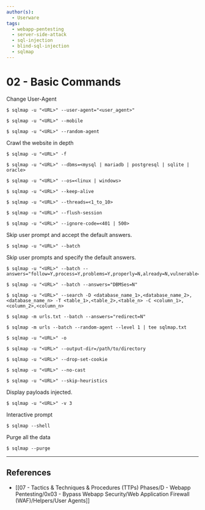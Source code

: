 ```yaml
---
author(s):
  - Userware
tags:
  - webapp-pentesting
  - server-side-attack
  - sql-injection
  - blind-sql-injection
  - sqlmap
---
```

# 02 - Basic Commands

Change User-Agent

```
$ sqlmap -u "<URL>" --user-agent="<user_agent>"

$ sqlmap -u "<URL>" --mobile

$ sqlmap -u "<URL>" --random-agent
```

Crawl the website in depth

```
$ sqlmap -u "<URL>" -f

$ sqlmap -u "<URL>" --dbms=<mysql | mariadb | postgresql | sqlite | oracle>

$ sqlmap -u "<URL>" --os=<linux | windows>

$ sqlmap -u "<URL>" --keep-alive

$ sqlmap -u "<URL>" --threads=<1_to_10>

$ sqlmap -u "<URL>" --flush-session

$ sqlmap -u "<URL>" --ignore-code=<401 | 500>
```

Skip user prompt and accept the default answers.

```
$ sqlmap -u "<URL>" --batch
```

Skip user prompts and specify the default answers.

```
$ sqlmap -u "<URL>" --batch --answers="follow=Y,process=Y,problems=Y,properly=N,already=N,vulnerable=N,extending=N,fuzzy=Y,requests=N"
```

```
$ sqlmap -u "<URL>" --batch --answers="DBMSes=N"
```

```
$ sqlmap -u "<URL>" --search -D <database_name_1>,<database_name_2>,<database_name_n> -T <table_1>,<table_2>,<table_n> -C <column_1>,<column_2>,<column_n>
```

```
$ sqlmap -m urls.txt --batch --answers="redirect=N"
```

```
$ sqlmap -m urls --batch --random-agent --level 1 | tee sqlmap.txt
```

```
$ sqlmap -u "<URL>" -o

$ sqlmap -u "<URL>" --output-dir=/path/to/directory

$ sqlmap -u "<URL>" --drop-set-cookie

$ sqlmap -u "<URL>" --no-cast

$ sqlmap -u "<URL>" --skip-heuristics
```

Display payloads injected.

```
$ sqlmap -u "<URL>" -v 3
```

Interactive prompt

```
$ sqlmap --shell
```

Purge all the data

```
$ sqlmap --purge
```

---
## References

- [[07 - Tactics & Techniques & Procedures (TTPs) Phases/D - Webapp Pentesting/0x03 - Bypass Webapp Security/Web Application Firewall (WAF)/Helpers/User Agents]]